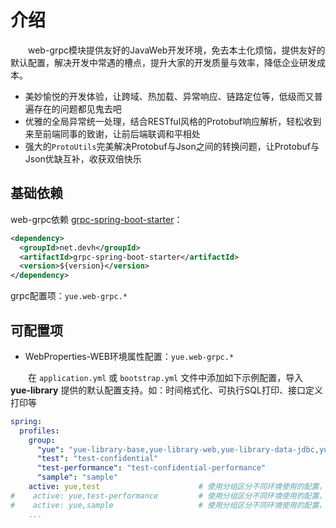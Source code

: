 # 介绍
　　web-grpc模块提供友好的JavaWeb开发环境，免去本土化烦恼，提供友好的默认配置，解决开发中常遇的槽点，提升大家的开发质量与效率，降低企业研发成本。
- 美妙愉悦的开发体验，让跨域、热加载、异常响应、链路定位等，低级而又普遍存在的问题都见鬼去吧
- 优雅的全局异常统一处理，结合RESTful风格的Protobuf响应解析，轻松收到来至前端同事的致谢，让前后端联调和平相处
- 强大的`ProtoUtils`完美解决Protobuf与Json之间的转换问题，让Protobuf与Json优缺互补，收获双倍快乐

## 基础依赖
web-grpc依赖 [grpc-spring-boot-starter](https://github.com/yidongnan/grpc-spring-boot-starter)：
```xml
<dependency>
  <groupId>net.devh</groupId>
  <artifactId>grpc-spring-boot-starter</artifactId>
  <version>${version}</version>
</dependency>
```

grpc配置项：`yue.web-grpc.*`

## 可配置项
- WebProperties-WEB环境属性配置：`yue.web-grpc.*`

　　在 `application.yml` 或 `bootstrap.yml` 文件中添加如下示例配置，导入 **yue-library** 提供的默认配置支持。如：时间格式化、可执行SQL打印、接口定义打印等
```yml
spring:
  profiles:
    group:
      "yue": "yue-library-base,yue-library-web,yue-library-data-jdbc,yue-library-data-redis"
      "test": "test-confidential"
      "test-performance": "test-confidential-performance"
      "sample": "sample"
    active: yue,test                      # 使用分组区分不同环境使用的配置，yue作为基础配置，再任何情况下都启用
#    active: yue,test-performance         # 使用分组区分不同环境使用的配置，yue作为基础配置，再任何情况下都启用
#    active: yue,sample                   # 使用分组区分不同环境使用的配置，yue作为基础配置，再任何情况下都启用
    ...
```
